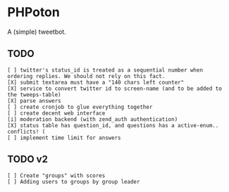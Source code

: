 PHPoton
=======
A (simple) tweetbot.


TODO
-----------
    [ ] twitter's status_id is treated as a sequential number when ordering replies. We should not rely on this fact.
    [X] submit textarea must have a "140 chars left counter"
    [X] service to convert twitter id to screen-name (and to be added to the tweeps-table)
    [X] parse answers
    [ ] create cronjob to glue everything together
    [ ] create decent web interface
    [i] moderation backend (with zend_auth authentication)
    [X] status table has question_id, and questions has a active-enum.. conflicts! (
    [ ] implement time limit for answers

TODO v2
------------
    [ ] Create "groups" with scores
    [ ] Adding users to groups by group leader
